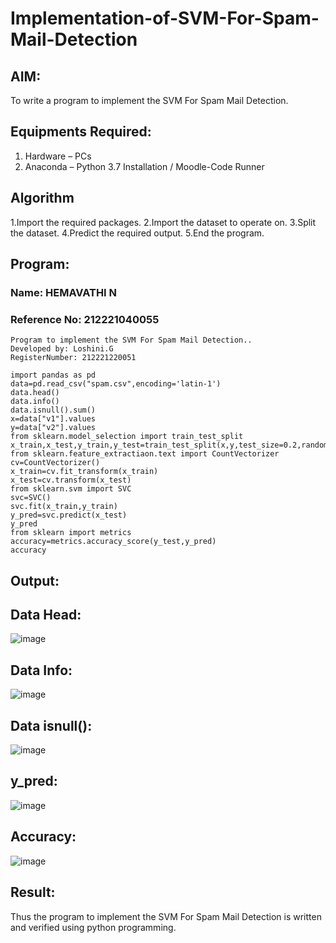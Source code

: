 # Implementation-of-SVM-For-Spam-Mail-Detection

## AIM:
To write a program to implement the SVM For Spam Mail Detection.

## Equipments Required:
1. Hardware – PCs
2. Anaconda – Python 3.7 Installation / Moodle-Code Runner

## Algorithm
1.Import the required packages.
2.Import the dataset to operate on.
3.Split the dataset.
4.Predict the required output.
5.End the program.

## Program:
### Name: HEMAVATHI N
### Reference No: 212221040055
```
Program to implement the SVM For Spam Mail Detection..
Developed by: Loshini.G
RegisterNumber: 212221220051

import pandas as pd
data=pd.read_csv("spam.csv",encoding='latin-1')
data.head()
data.info()
data.isnull().sum()
x=data["v1"].values
y=data["v2"].values
from sklearn.model_selection import train_test_split
x_train,x_test,y_train,y_test=train_test_split(x,y,test_size=0.2,random_state=0)
from sklearn.feature_extractiaon.text import CountVectorizer
cv=CountVectorizer()
x_train=cv.fit_transform(x_train)
x_test=cv.transform(x_test)
from sklearn.svm import SVC
svc=SVC()
svc.fit(x_train,y_train)
y_pred=svc.predict(x_test)
y_pred
from sklearn import metrics
accuracy=metrics.accuracy_score(y_test,y_pred)
accuracy
```

## Output:
## Data Head:
![image](https://user-images.githubusercontent.com/94165326/173095503-0b0e3fa1-b2a7-482b-b950-bc1e86f9aa82.png)

## Data Info:
![image](https://user-images.githubusercontent.com/94165326/173095546-c57eacdf-781b-4016-8c44-57e81ceb3c16.png)

## Data isnull():
![image](https://user-images.githubusercontent.com/94165326/173095639-9dc858dd-6567-43b5-811f-d9536cdc67f0.png)

## y_pred:
![image](https://user-images.githubusercontent.com/94165326/173095689-ce42426f-57c2-48ee-9541-bc6eb5622e81.png)

## Accuracy:
![image](https://user-images.githubusercontent.com/94165326/173095753-d9e9bb74-d85e-4373-9198-6cd36c476d02.png)

## Result:
Thus the program to implement the SVM For Spam Mail Detection is written and verified using python programming.
